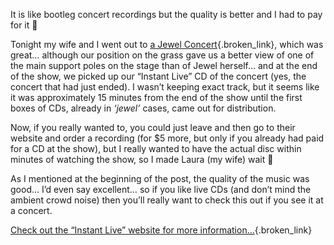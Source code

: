 It is like bootleg concert recordings but the quality is better and I had to pay for it 🙂

Tonight my wife and I went out to [a Jewel Concert](http://www.instantliveconcerts.com/bands_main.php3?id=192){.broken_link}, which was great&#8230; although our position on the grass gave us a better view of one of the main support poles on the stage than of Jewel herself&#8230; and at the end of the show, we picked up our &#8220;Instant Live&#8221; CD of the concert (yes, the concert that had just ended). I wasn&#8217;t keeping exact track, but it seems like it was approximately 15 minutes from the end of the show until the first boxes of CDs, already in _&#8216;jewel&#8217;_ cases, came out for distribution.

Now, if you really wanted to, you could just leave and then go to their website and order a recording (for $5 more, but only if you already had paid for a CD at the show), but I really wanted to have the actual disc within minutes of watching the show, so I made Laura (my wife) wait 🙂

As I mentioned at the beginning of the post, the quality of the music was good&#8230; I&#8217;d even say excellent&#8230; so if you like live CDs (and don&#8217;t mind the ambient crowd noise) then you&#8217;ll really want to check this out if you see it at a concert.

[Check out the &#8220;Instant Live&#8221; website for more information&#8230;](http://www.instantliveconcerts.com/bands_main.php3?id=192){.broken_link}